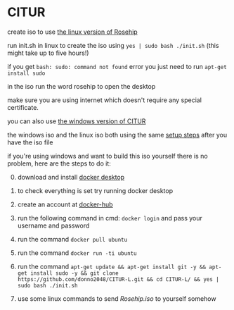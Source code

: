 # CITUR
create iso to use [the linux version of Rosehip](https://github.com/donno2048/Rosehip-L)

run init.sh in linux to create the iso using `yes | sudo bash ./init.sh` (this might take up to five hours!)

if you get `bash: sudo: command not found` error you just need to run `apt-get install sudo`

in the iso run the word rosehip to open the desktop

make sure you are using internet which doesn't require any special certificate.

you can also use [the windows version of CITUR](https://github.com/donno2048/CITUR)

the windows iso and the linux iso both using the same [setup steps](https://gist.github.com/donno2048/2fb40cc45e742a03feddb957896bfdb6) after you have the iso file

if you're using windows and want to build this iso yourself there is no problem, here are the steps to do it:

0. download and install [docker desktop](https://download.docker.com/win/stable/Docker%20Desktop%20Installer.exe)

1. to check everything is set try running docker desktop

2. create an account at [docker-hub](https://hub.docker.com/signup)

3. run the following command in cmd: `docker login` and pass your username and password

4. run the command `docker pull ubuntu`

5. run the command `docker run -ti ubuntu`

6. run the command `apt-get update && apt-get install git -y && apt-get install sudo -y && git clone https://github.com/donno2048/CITUR-L.git && cd CITUR-L/ && yes | sudo bash ./init.sh`

7. use some linux commands to send _Rosehip.iso_ to yourself somehow
